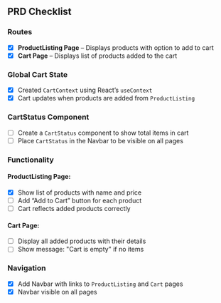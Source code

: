 ## PRD Checklist

### Routes
- [x] **ProductListing Page** – Displays products with option to add to cart  
- [x] **Cart Page** – Displays list of products added to the cart  

###  Global Cart State
- [x] Created `CartContext` using React’s `useContext`  
- [x] Cart updates when products are added from `ProductListing`

###  CartStatus Component
- [ ] Create a `CartStatus` component to show total items in cart  
- [ ] Place `CartStatus` in the Navbar to be visible on all pages  

###  Functionality
#### ProductListing Page:
- [x] Show list of products with name and price  
- [ ] Add “Add to Cart” button for each product  
- [ ] Cart reflects added products correctly  

#### Cart Page:
- [ ] Display all added products with their details  
- [ ] Show message: "Cart is empty" if no items  

###  Navigation
- [x] Add Navbar with links to `ProductListing` and `Cart` pages  
- [x] Navbar visible on all pages  
